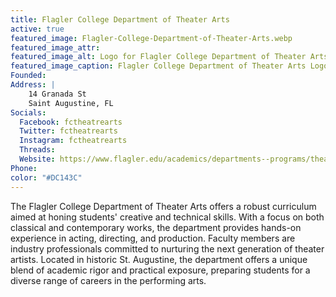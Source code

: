 ```yaml
---
title: Flagler College Department of Theater Arts
active: true
featured_image: Flagler-College-Department-of-Theater-Arts.webp
featured_image_attr: 
featured_image_alt: Logo for Flagler College Department of Theater Arts
featured_image_caption: Flagler College Department of Theater Arts Logo
Founded: 
Address: |
    14 Granada St
    Saint Augustine, FL
Socials: 
  Facebook: fctheatrearts
  Twitter: fctheatrearts
  Instagram: fctheatrearts
  Threads:
  Website: https://www.flagler.edu/academics/departments--programs/theatre-arts/
Phone: 	
color: "#DC143C"
---
```

The Flagler College Department of Theater Arts offers a robust curriculum aimed at honing students' creative and technical skills. With a focus on both classical and contemporary works, the department provides hands-on experience in acting, directing, and production. Faculty members are industry professionals committed to nurturing the next generation of theater artists. Located in historic St. Augustine, the department offers a unique blend of academic rigor and practical exposure, preparing students for a diverse range of careers in the performing arts.